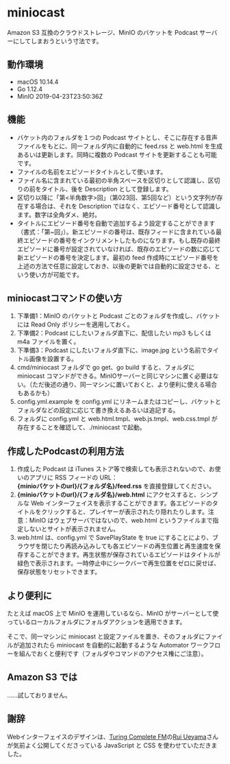 # miniocast

Amazon S3 互換のクラウドストレージ、MinIO のバケットを Podcast サーバーにしてしまおうという寸法です。

## 動作環境
+ macOS 10.14.4
+ Go 1.12.4
+ MinIO 2019-04-23T23:50:36Z

## 機能
+ バケット内のフォルダを１つの Podcast サイトとし、そこに存在する音声ファイルをもとに、同一フォルダ内に自動的に feed.rss と web.html を生成あるいは更新します。同時に複数の Podcast サイトを更新することも可能です。
+ ファイルの名前をエピソードタイトルとして使います。
+ ファイル名に含まれている最初の半角スペースを区切りとして認識し、区切りの前をタイトル、後を Description として登録します。
+ 区切り以降に「第<半角数字>回」（第023回、第5回など）という文字列が存在する場合は、それを Description ではなく、エピソード番号として認識します。数字は全角ダメ、絶対。
+ タイトルにエピソード番号を自動で追加するよう設定することができます（書式：「第~回」）。新エピソードの番号は、既存フィードに含まれている最終エピソードの番号をインクリメントしたものになります。もし既存の最終エピソードに番号が設定されていなければ、既存のエピソードの数に応じて新エピソードの番号を決定します。最初の feed 作成時にエピソード番号を上述の方法で任意に設定しておき、以後の更新では自動的に設定させる、という使い方が可能です。

## miniocastコマンドの使い方
1. 下準備1：MinIO のバケットと Podcast ごとのフォルダを作成し、バケットには Read Only ポリシーを適用しておく。
1. 下準備2：Podcast にしたいフォルダ直下に、配信したい mp3 もしくは m4a ファイルを置く。
1. 下準備3：Podcast にしたいフォルダ直下に、image.jpg という名前でタイトル画像を設置する。
1. cmd/miniocast フォルダで go get、go build すると、フォルダに miniocast コマンドができる。MinIOサーバーと同じマシンに置く必要はない。（ただ後述の通り、同一マシンに置いておくと、より便利に使える場合もあるかも）
1. config.yml.example を config.yml にリネームまたはコピーし、バケットとフォルダなどの設定に応じて書き換えるあるいは追記する。
1. フォルダに config.yml と web.html.tmpl、web.js.tmpl、web.css.tmpl が存在することを確認して、./miniocast で起動。

## 作成したPodcastの利用方法

1. 作成した Podcast は iTunes ストア等で検索しても表示されないので、お使いのアプリに RSS フィードの URL：  
**{minioバケットのurl}/{フォルダ名}/feed.rss** を直接登録してください。
1. **{minioバケットのurl}/{フォルダ名}/web.html** にアクセスすると、シンプルな Web インターフェイスを表示することができます。各エピソードのタイトルをクリックすると、プレイヤーが表示されたり隠れたりします。注意：MinIO はウェブサーバではないので、web.html というファイルまで指定しないとサイトが表示されません。
1. web.html は、config.yml で SavePlayState を true にすることにより、ブラウザを閉じたり再読み込みしても各エピソードの再生位置と再生速度を保存することができます。再生状態が保存されているエピソードはタイトルが緑色で表示されます。一時停止中にシークバーで再生位置をゼロに戻せば、保存状態をリセットできます。

## より便利に

たとえば macOS 上で MinIO を運用しているなら、MinIO がサーバーとして使っているローカルフォルダにフォルダアクションを適用できます。

そこで、同一マシンに miniocast と設定ファイルを置き、そのフォルダにファイルが追加されたら miniocast を自動的に起動するような Automator ワークフローを組んでおくと便利です（フォルダやコマンドのアクセス権にご注意）。

## Amazon S3 では

……試しておりません。

## 謝辞

Webインターフェイスのデザインは、[Turing Complete FM](https://turingcomplete.fm)の[Rui Ueyama](https://twitter.com/rui314)さんが気前よく公開してくださっている JavaScript と CSS を使わせていただきました。

